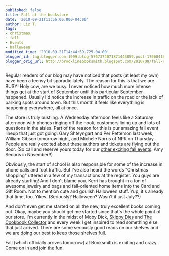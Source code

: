 ```yaml
---
published: false
title: Fall at the bookstore
date: '2010-09-21T11:56:00.000-04:00'
author: Liz T.
tags:
- christmas
- fall
- Events
- halloween
modified_time: '2010-09-21T14:44:59.725-04:00'
blogger_id: tag:blogger.com,1999:blog-5767374071871443859.post-1706841618094142220
blogger_orig_url: http://brooklinebooksmith.blogspot.com/2010/09/fall-at-bookstore.html
---
```

Regular readers of our blog may have noticed that posts (at least my own) have been a teensy bit sporadic lately. The reason for this is that we are BUSY! Holy cow, are we busy. I never noticed how much more intense things get at the start of September until this particular September happened. Usually I'd notice the increase in traffic on the road or the lack of parking spots around town. But this month it feels like everything is happening everywhere, all at once.

The store is truly bustling. A Wednesday afternoon feels like a Saturday afternoon with phones ringing off the hook, customers lining up and lots of questions in the aisles. Part of the reason for this is our amazing fall event lineup that just got going: Gary Shteyngart and Per Petterson last week, William Gibson tomorrow night, and Michele Norris of NPR on Thursday. People are really excited about these authors and tickets are flying out the door. (So call and reserve yours today for our [other exciting fall events](http://www.brooklinebooksmith.com/events/mainevent.html). Amy Sedaris in November!!)

Obviously, the start of school is also responsible for some of the increase in phone calls and foot traffic. But I've also heard the words "Christmas shopping" uttered in a few of my transactions at the register. You guys are already starting! And I don't blame you. Kerri has brought in a ton of awesome jewelry and bags and fall-oriented home items into the Card and Gift Room. Not to mention cute and goulish Halloween stuff. Yup, it's already that time, too. Yikes. (Seriously? Halloween? Wasn't it just July??)

And don't even get me started on all the new, truly excellent books coming out. Okay, maybe you should get me started since that's the whole point of our store. I'm currently in the midst of Moby Dick, [Skippy Dies](http://www.brooklinebooksmith-shop.com/book/9780865479432) and [The Cookbook Collector](http://www.brooklinebooksmith-shop.com/book/9780385340854) and every week I get inspired to read something else that just arrived. There are some seriously good reads on our shelves and we are doing our best to keep those shelves full.

Fall (which officially arrives tomorrow) at Booksmith is exciting and crazy. Come on in and join the fun